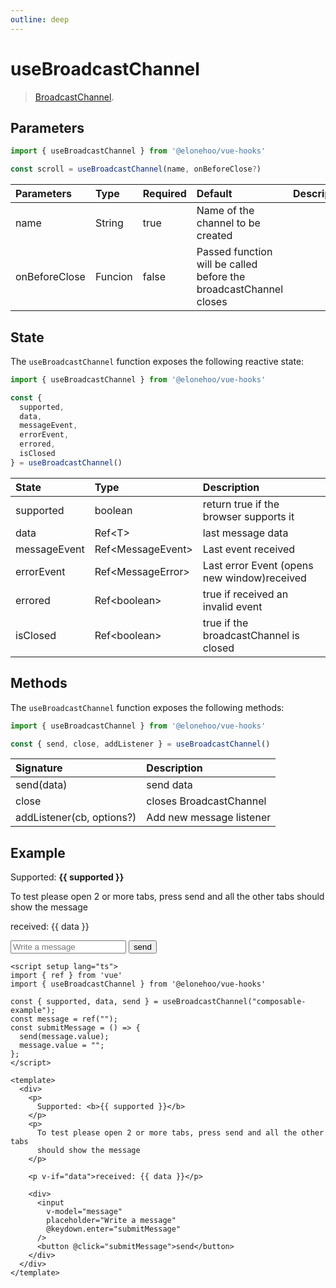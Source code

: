 ```yaml
---
outline: deep
---
```


<script setup lang="ts">
import { ref } from 'vue'
import { useBroadcastChannel } from '@elonehoo/vue-hooks'

const { supported, data, send } = useBroadcastChannel("composable-example");
const message = ref("");
const submitMessage = () => {
  send(message.value);
  message.value = "";
};
</script>

# useBroadcastChannel

> [BroadcastChannel](https://developer.mozilla.org/en-US/docs/Web/API/Broadcast_Channel_API).

## Parameters

```typescript
import { useBroadcastChannel } from '@elonehoo/vue-hooks'

const scroll = useBroadcastChannel(name, onBeforeClose?)
```

| Parameters | Type | Required | Default | Description |
| :---------- | :---- | :------- | :----- | :---------- |
| name | String | true | Name of the channel to be created | |
| onBeforeClose | Funcion | false | Passed function will be called before the broadcastChannel closes | |

## State

The `useBroadcastChannel` function exposes the following reactive state:

```typescript
import { useBroadcastChannel } from '@elonehoo/vue-hooks'

const {
  supported,
  data,
  messageEvent,
  errorEvent,
  errored,
  isClosed
} = useBroadcastChannel()
```

| State | Type | Description |
| :----- | :---- | :--------- |
| supported | boolean | return true if the browser supports it |
| data | Ref\<T> | last message data |
| messageEvent | Ref\<MessageEvent> | Last event received |
| errorEvent | Ref\<MessageError> | Last error Event (opens new window)received |
| errored | Ref\<boolean> | true if received an invalid event |
| isClosed | Ref\<boolean> | true if the broadcastChannel is closed |

## Methods

The `useBroadcastChannel` function exposes the following methods:

```typescript
import { useBroadcastChannel } from '@elonehoo/vue-hooks'

const { send, close, addListener } = useBroadcastChannel()
```

| Signature | Description |
| :-------- | :---------- |
| send(data) | send data |
| close | closes BroadcastChannel |
| addListener(cb, options?) | Add new message listener |

## Example

<div>
  <p>
    Supported: <b>{{ supported }}</b>
  </p>
  <p>
    To test please open 2 or more tabs, press send and all the other tabs
    should show the message
  </p>
  <p v-if="data">received: {{ data }}</p>
  <div>
    <input
      v-model="message"
      placeholder="Write a message"
      @keydown.enter="submitMessage"
    />
    <button @click="submitMessage">send</button>
  </div>
</div>

```vue
<script setup lang="ts">
import { ref } from 'vue'
import { useBroadcastChannel } from '@elonehoo/vue-hooks'

const { supported, data, send } = useBroadcastChannel("composable-example");
const message = ref("");
const submitMessage = () => {
  send(message.value);
  message.value = "";
};
</script>

<template>
  <div>
    <p>
      Supported: <b>{{ supported }}</b>
    </p>
    <p>
      To test please open 2 or more tabs, press send and all the other tabs
      should show the message
    </p>

    <p v-if="data">received: {{ data }}</p>

    <div>
      <input
        v-model="message"
        placeholder="Write a message"
        @keydown.enter="submitMessage"
      />
      <button @click="submitMessage">send</button>
    </div>
  </div>
</template>
```
